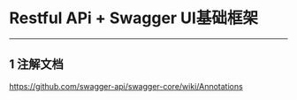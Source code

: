 # Restful APi + Swagger UI基础框架

---

## 1 注解文档
https://github.com/swagger-api/swagger-core/wiki/Annotations